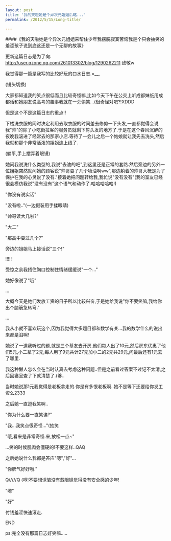 ```yaml
---
layout: post
title: '我的天啦她是个异次元姐姐后略...'
permalink: /2012/5/15/Long-title/

---
```


####《我的天啦她是个异次元姐姐来帮住少年我摆脱寂寞苦恼我是个只会抽笑的羞涩孩子说到底这还是一个无聊的故事》

更新这篇日志是为了向: http://user.qzone.qq.com/261013302/blog/1290262211 致敬w

我觉得那一篇是我写的比较好玩的口水日志.=__,

(镜头切换)

大家都知道我的笑点很低而且比较奇怪嘛,比如今天下午在公交上听成都妹纸用成都话和她朋友说高考的趣事我就在一旁偷笑…(很奇怪对吧?!XDDD

但是这个不是这篇日志的重点!!

下楼洗衣服的同时决定利用去取衣服的时间差去修剪一下头发,一直都觉得会说我"帅"的除了小吃街拉客的服务员就剩下剪头发的地方了.于是在这个春风沉醉的夜晚我滚进了经常去的那家小店.等待了一会儿之后一个姑娘就让我先去洗头,然后我就和那个非常活泼的姐姐连上线了.

(躺平,手上摆弄着眼镜)

她问我说洗什么类型的,我说"去油的吧",到这里还是正常的套路.然后旁边的另外一位姐姐突然就问她的顾客说"帅哥耍了几个喷油啊ww",那边躺着的帅哥大概是为了保护在我的心灵说了没有."接着她把问题转给我,我忙说"没有没有"(我的室友已经很会模仿我说"没有没有"这个语气和动作了.哈哈哈哈哈!)

"你没有说实话"

"没有啦.."(一边假装用手揉眼睛)

"帅哥读大几啦?"

"大二"

"那高中耍过几个?"

旁边的姐姐马上接话说"三个!"

!!!!!

受惊之余我捂住胸口控制住情绪缓缓说"一个…"

她好像说了"哦"

…

大概今天是她们发放工资的日子所以比较兴奋,于是她给我说"你不要笑嘛,我给你出个脑筋急转弯."

…

我从小就不喜欢玩这个,因为我觉得大多题目都和数学有关…我的数学什么的说出来都是泪啊!

她说了一道我听过的题,就是三个基友去开房,他们每人出了10元,然后房东优惠了他们5元,小二拿了2元,每人用了9元共计27元加小二的2元共29元,问最后还有1元去了哪里.

我这种懒人怎么会在当时认真去考虑这种问题..但是之前看过答案不过记不太清,之后回寝室查了下就清楚了.(够..

当时她说那1元我觉得是老板拿走的.你是有多恨老板啊..她不是等下还要给你发工资么2333

之后她一直逗我笑啊..

"你为什么要一直笑诶?"

"我…我笑点很奇怪…"(抽笑

"哦,看来是非常奇怪.来,放松一点~"

…笑的时候肌肉会僵硬的!不要这样..QAQ

之后她说什么我都是答应"嗯","好"…

"你脾气好好哦."

Q/////Q (哼!不要想诱骗没有戴眼镜觉得没有安全感的少年!

"嗯"

"好"

付钱羞涩快速滚走.

END

ps:完全没有那篇日志好笑嘛…..